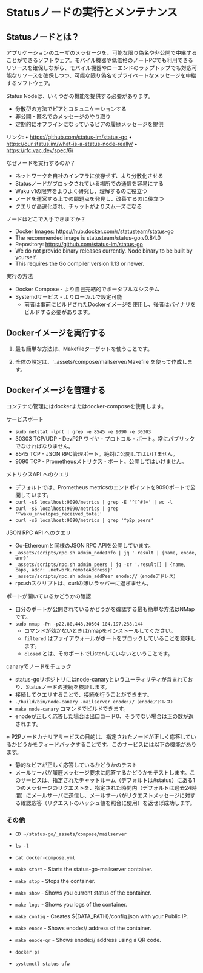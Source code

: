 # Statusノードの実行とメンテナンス

## Statusノードとは？

アプリケーションのユーザのメッセージを、可能な限り偽名や非公開で中継することができるソフトウェア。モバイル機器や低価格のノートPCでも利用できるリソースを確保しながら、モバイル機器やローエンドのラップトップでも対応可能なリソースを確保しつつ、可能な限り偽名でプライベートなメッセージを中継するソフトウェア。

Status Nodeは、いくつかの機能を提供する必要があります。
- 分散型の方法でピアとコミュニケーションする
- 非公開・匿名でのメッセージのやり取り
- 定期的にオフラインになっているピアの履歴メッセージを提供

リンク:
• https://github.com/status-im/status-go
• https://our.status.im/what-is-a-status-node-really/
• https://rfc.vac.dev/spec/6/

なぜノードを実行するのか？
- ネットワークを自社のインフラに依存せず、より分散化させる
- Statusノードがブロックされている場所での通信を容易にする
- Waku v1の限界をよりよく研究し、理解するのに役立つ
- ノードを運営する上での問題点を発見し、改善するのに役立つ
- クエリが高速化され、チャットがよりスムーズになる

ノードはどこで入手できますか？
- Docker Images: https://hub.docker.com/r/statusteam/status-go
- The recommended image is statusteam/status-go:v0.84.0
- Repository: https://github.com/status-im/status-go
- We do not provide binary releases currently. Node binary to be built by yourself.
- This requires the Go compiler version 1.13 or newer.

実行の方法
- Docker Compose - より自己完結的でポータブルなシステム
- Systemdサービス - よりローカルで設定可能
  - 前者は事前にビルドされたDockerイメージを使用し、後者はバイナリをビルドする必要があります。

## Dockerイメージを実行する

1. 最も簡単な方法は、Makefileターゲットを使うことです。

2. 全体の設定は、`_assets/compose/mailserver/Makefile を使って作成します。

## Dockerイメージを管理する
コンテナの管理にはdockerまたはdocker-composeを使用します。

サービスポート
- `sudo netstat -lpnt | grep -e 8545 -e 9090 -e 30303`
- 30303 TCP/UDP - DevP2P ワイヤ・プロトコル・ポート。常にパブリックでなければなりません。
- 8545 TCP - JSON RPC管理ポート。絶対に公開してはいけません。
- 9090 TCP - Prometheusメトリクス・ポート。公開してはいけません。

メトリクスAPI へのクエリ
- デフォルトでは、Prometheus metricsのエンドポイントを9090ポートで公開しています。
- `curl -sS localhost:9090/metrics | grep -E '^[^#]+' | wc -l`
- `curl -sS localhost:9090/metrics | grep '^waku_envelopes_received_total'`
- `curl -sS localhost:9090/metrics | grep '^p2p_peers'`

JSON RPC API へのクエリ
- Go-Ethereumと同様のJSON RPC APIを公開しています。
- `_assets/scripts/rpc.sh admin_nodeInfo | jq '.result | {name, enode, enr}'`
- `_assets/scripts/rpc.sh admin_peers | jq -cr '.result[] | {name, caps, addr: .network.remoteAddress}'`
- `_assets/scripts/rpc.sh admin_addPeer enode://（enodeアドレス）`
- rpc.shスクリプトは、curlの薄いラッパーに過ぎません。

ポートが開いているかどうかの確認
- 自分のポートが公開されているかどうかを確認する最も簡単な方法はNMapです。
- `sudo nmap -Pn -p22,80,443,30504 104.197.238.144`
  - コマンドが効かないときはnmapをインストールしてください。
  - `filtered` はファイアウォールがポートをブロックしていることを意味します。
  - `closed` とは、そのポートでListenしていないということです。

canaryでノードをチェック
- status-goリポジトリにはnode-canaryというユーティリティが含まれており、Statusノードの接続を検証します。
- 接続してクエリすることで、接続を行うことができます。
- `./build/bin/node-canary -mailserver enode://（enodeアドレス）`
- `make node-canary` コマンドでビルドできます。
- enodeが正しく応答した場合は出口コード0、そうでない場合は正の数が返されます。

※ P2Pノードカナリアサービスの目的は、指定されたノードが正しく応答しているかどうかをフィードバックすることです。このサービスには以下の機能があります。
- 静的なピアが正しく応答しているかどうかのテスト
- メールサーバが履歴メッセージ要求に応答するかどうかをテストします。このサービスは、指定されたチャットルーム（デフォルトは#status）にある1つのメッセージのリクエストを、指定された時間内（デフォルトは過去24時間）にメールサーバに送信し、メールサーバがリクエストメッセージに対する確認応答（リクエストのハッシュ値を照合に使用）を返せば成功します。

### その他
- `CD ~/status-go/_assets/compose/mailserver`
- `ls -l`
- `cat docker-compose.yml`
- `make start` - Starts the status-go-mailserver container.
- `make stop` - Stops the container.
- `make show` - Shows you current status of the container.
- `make logs` - Shows you logs of the container.
- `make config` - Creates ${DATA_PATH}/config.json with your Public IP.
- `make enode` - Shows enode:// address of the container.
- `make enode-qr` - Shows enode:// address using a QR code.

- `docker ps`
- `systemctl status ufw`
